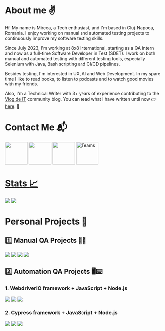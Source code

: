 # About me :v:

Hi! My name is Mircea, a Tech enthusiast, and I'm based in Cluj-Napoca, Romania. I enjoy working on manual and automated testing projects to continuously improve my software testing skills.

Since July 2023, I'm working at 8x8 International, starting as a QA intern and now as a full-time Software Developer in Test (SDET). I work on both manual and automated testing with different testing tools, especially Selenium with Java, Bash scripting and CI/CD pipelines.

Besides testing, I'm interested in UX, AI and Web Development. In my spare time I like to read books, to listen to podcasts and to watch good movies with my friends.

Also, I'm a Technical Writer with 3+ years of experience contributing to the <a href="https://www.blogdeit.ro/">Vlog de IT</a> community blog. You can read what I have written until now 👉 <a href="https://blogdeit.ro/author/mircea/">here</a>. 📑





# Contact Me :mailbox_with_mail:
<a href="https://www.linkedin.com/in/mirceamacarie/"><img src="https://user-images.githubusercontent.com/115346533/210137701-8de326f3-58e2-4d99-90da-5e10f17525a8.png" width="auto" height= "72"/></a>     <a href="mailto:mirceagabriel.macarie@gmail.com"><img src="https://user-images.githubusercontent.com/115346533/210137858-75ba249f-b3b1-4a67-97d0-c3df6c828320.png" width="auto" height= "72"/></a>     <a href="https://www.facebook.com/mirceagabriel.macarie"><img src="https://user-images.githubusercontent.com/115346533/210137766-7aac843f-2d47-4a72-9072-bb965f9c2f06.png" width="auto" height= "72"/></a>     <a href="https://teams.live.com/l/invite/FEAsO9CFHplXAHVYwE?v=g1"><img width="auto" height="72" alt="Teams" src="https://github.com/user-attachments/assets/747c24aa-fc01-4b9a-9a47-62f33ac5a7ae"/>






# Stats :chart_with_upwards_trend:
<a href="https://github.com/MirceaMacarie?tab=repositories"><img src="https://github-readme-stats.vercel.app/api?username=MirceaMacarie&count_private=true&show_icons=true&theme=gruvbox"/></a>     <a href="https://github.com/MirceaMacarie?tab=repositories"><img src="https://github-readme-stats.vercel.app/api/top-langs/?username=MirceaMacarie&theme=dark" align= "top"/></a>





# Personal Projects :open_file_folder:

## :one: Manual QA Projects :mag_right::lady_beetle:


<a href="https://github.com/MirceaMacarie/Test_Cases"><img src="https://github-readme-stats.vercel.app/api/pin?username=MirceaMacarie&repo=Test_Cases&theme=dark"/></a>     <a href="https://github.com/MirceaMacarie/Bug_Reports"><img src="https://github-readme-stats.vercel.app/api/pin?username=MirceaMacarie&repo=Bug_Reports&theme=dark"/></a>
<a href="https://github.com/MirceaMacarie/API_Testing"><img src="https://github-readme-stats.vercel.app/api/pin?username=MirceaMacarie&repo=API_Testing&theme=dark"/></a>     <a href="https://github.com/MirceaMacarie/SQL_Database_First_Project"><img src="https://github-readme-stats.vercel.app/api/pin?username=MirceaMacarie&repo=SQL_Database_First_Project&theme=dark"/></a>

## :two: Automation QA Projects :desktop_computer::keyboard:
### **1. WebdriverIO framework + JavaScript + Node.js**

<a href="https://github.com/MirceaMacarie/First_Automation_Test"><img src="https://github-readme-stats.vercel.app/api/pin?username=MirceaMacarie&repo=First_Automation_Test&theme=dark"/></a>     <a href="https://github.com/MirceaMacarie/Academic_Info_Automation_Test"><img src="https://github-readme-stats.vercel.app/api/pin?username=MirceaMacarie&repo=Academic_Info_Automation_Test&theme=dark"/></a>
<a href="https://github.com/MirceaMacarie/Udemy_Automation_Test"><img src="https://github-readme-stats.vercel.app/api/pin?username=MirceaMacarie&repo=Udemy_Automation_Test&theme=dark"/></a>


### **2. Cypress framework + JavaScript + Node.js**
<a href="https://github.com/MirceaMacarie/History_Cypress_Test"><img src="https://github-readme-stats.vercel.app/api/pin?username=MirceaMacarie&repo=History_Cypress_Test&theme=dark"/></a>     <a href="https://github.com/MirceaMacarie/Saucedemo_Cypress_Test"><img src="https://github-readme-stats.vercel.app/api/pin?username=MirceaMacarie&repo=Saucedemo_Cypress_Test&theme=dark"/></a>
<a href="https://github.com/MirceaMacarie/Eventbook_Cypress_Test"><img src="https://github-readme-stats.vercel.app/api/pin?username=MirceaMacarie&repo=Eventbook_Cypress_Test&theme=dark"/></a>



